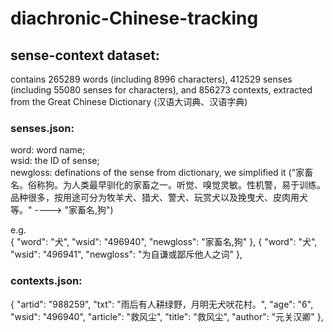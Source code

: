 # diachronic-Chinese-tracking

## sense-context dataset: 

contains 265289 words (including 8996 characters), 412529 senses (including 55080 senses for characters), and 856273 contexts, extracted from the Great Chinese Dictionary (汉语大词典、汉语字典) 
 
### senses.json:

word: word name;  
wsid: the ID of sense;   
newgloss: definations of the sense from dictionary, we simplified it ("家畜名。俗称狗。为人类最早驯化的家畜之一。听觉、嗅觉灵敏。性机警，易于训练。品种很多，按用途可分为牧羊犬、猎犬、警犬、玩赏犬以及挽曳犬、皮肉用犬等。" ---->  "家畜名,狗")    

e.g.  
{
            "word": "犬",
            "wsid": "496940",
            "newgloss": "家畜名,狗"
        },
        {
            "word": "犬",
            "wsid": "496941",
            "newgloss": "为自谦或鄙斥他人之词"
        },

### contexts.json:


{
            "artid": "988259",
            "txt": "雨后有人耕绿野，月明无犬吠花村。",
            "age": "6",
            "wsid": "496940",
            "article": "救风尘",
            "title": "救风尘",
            "author": "元关汉卿"
        },
